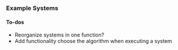 ### Example Systems

#### To-dos
- Reorganize systems in one function?
- Add functionality choose the algorithm when executing a system
